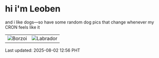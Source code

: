 # hi i'm Leoben

and i like dogs—so have some random dog pics that change whenever my CRON feels like it

|  |  |
|--------|----------|
| ![Borzoi](https://random-dog-vercel.vercel.app/api/random-borzoi?v=1754110584) | ![Labrador](https://random-dog-vercel.vercel.app/api/random-labrador?v=1754110584) |

Last updated: 2025-08-02 12:56 PHT
